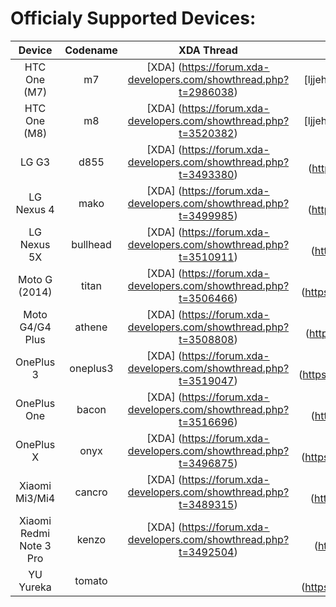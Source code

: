 Officialy Supported Devices:
==========
| Device                           | Codename     | XDA Thread                                                         | Maintainer                                              |
| :------------------------------: | :----------: | :----------------------------------------------------------------: | :-----------------------------------------------------: | 
| HTC One (M7)                     | m7           | [XDA] (https://forum.xda-developers.com/showthread.php?t=2986038)  | [ljjehl] (https://github.com/ljjehl)
| HTC One (M8)                     | m8           | [XDA] (https://forum.xda-developers.com/showthread.php?t=3520382)  | [ljjehl] (https://github.com/ljjehl)
| LG G3                            | d855         | [XDA] (https://forum.xda-developers.com/showthread.php?t=3493380)  | [Vangreen] (https://github.com/Vangreen)
| LG Nexus 4                       | mako         | [XDA] (https://forum.xda-developers.com/showthread.php?t=3499985)  | [nitin1438] (https://github.com/nitin1438)
| LG Nexus 5X                      | bullhead     | [XDA] (https://forum.xda-developers.com/showthread.php?t=3510911)  | [Sid-Sun] (https://github.com/Sid-Sun)
| Moto G (2014)                    | titan        | [XDA] (https://forum.xda-developers.com/showthread.php?t=3506466)  | [SanjayVarun] (https://github.com/SanjayVarun)
| Moto G4/G4 Plus                  | athene       | [XDA] (https://forum.xda-developers.com/showthread.php?t=3508808)  | [Vachounet] (https://github.com/Vachounet)
| OnePlus 3                        | oneplus3     | [XDA] (https://forum.xda-developers.com/showthread.php?t=3519047)  | [ManavBhagia] (https://github.com/ManavBhagia)
| OnePlus One                      | bacon        | [XDA] (https://forum.xda-developers.com/showthread.php?t=3516696)  | [KV9801] (https://github.com/KV9801)
| OnePlus X                        | onyx         | [XDA] (https://forum.xda-developers.com/showthread.php?t=3496875)  | [SanjayVarun] (https://github.com/SanjayVarun)
| Xiaomi Mi3/Mi4                   | cancro       | [XDA] (https://forum.xda-developers.com/showthread.php?t=3489315)  | [DrRamm] (https://github.com/DrRamm)
| Xiaomi Redmi Note 3 Pro          | kenzo        | [XDA] (https://forum.xda-developers.com/showthread.php?t=3492504)  | [dadi11] (https://github.com/dadi11)
| YU Yureka                        | tomato       |                                                                    | [RakeshBatra] (https://github.com/RakeshBatra)
